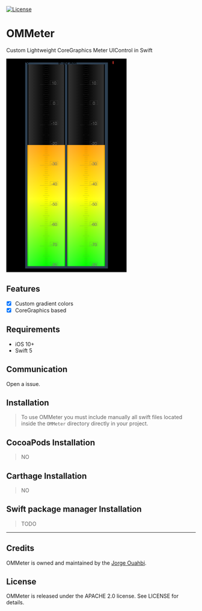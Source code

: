 
[![License](https://img.shields.io/badge/License-Apache%202.0-blue.svg)](https://opensource.org/licenses/Apache-2.0)

# OMMeter

Custom Lightweight CoreGraphics Meter UIControl in Swift

![](https://github.com/JorgeOOMM/OMMeter/blob/main/ScreenShot/ScreenShot.png)

## Features

- [x] Custom gradient colors
- [x] CoreGraphics based

## Requirements

- iOS 10+
- Swift 5

## Communication

Open a issue.

## Installation

> To use OMMeter you must include manually all swift files located inside the `OMMeter` directory directly in your project.


## CocoaPods Installation

> NO

## Carthage Installation

> NO

## Swift package manager Installation

> TODO

* * *

## Credits

OMMeter is owned and maintained by the [Jorge Ouahbi](https://github.com/JorgeOOMM).

## License

OMMeter is released under the APACHE 2.0 license. See LICENSE for details.
